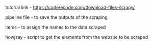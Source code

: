 tutorial link - https://coderecode.com/download-files-scrapy/

pipeline file - to save the outputs of the scraping 

items - to assign the names to the data scraped 

howjsay - script to get the elements from the website to be scraped

